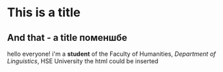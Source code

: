 # This is a title
## And that - a title поменшбе
hello everyone!
i'm a **student** of the Faculty of Humanities, _Department of Linguistics_, HSE University
the html could be inserted
